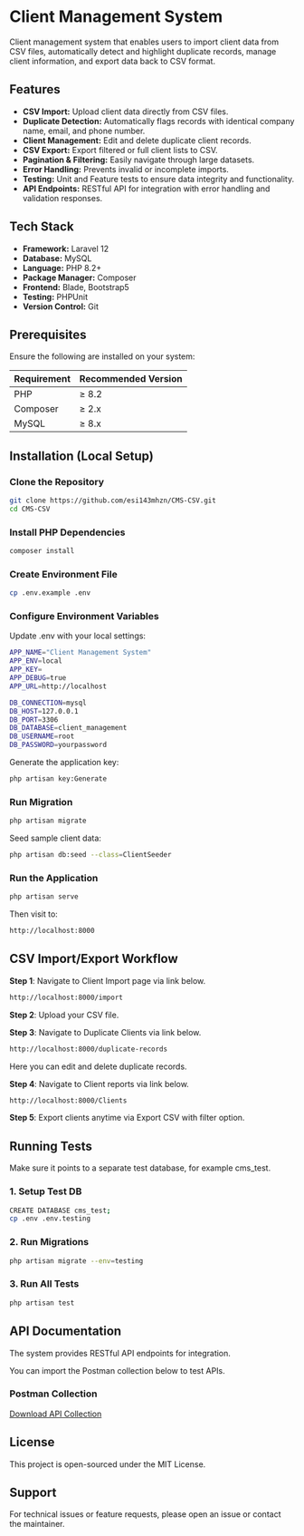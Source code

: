 
# Client Management System

Client management system that enables users to import client data from CSV files, automatically detect and highlight duplicate records, manage client information, and export data back to CSV format.

## Features

- **CSV Import:** Upload client data directly from CSV files.  
- **Duplicate Detection:** Automatically flags records with identical company name, email, and phone number.  
- **Client Management:** Edit and delete duplicate client records.  
- **CSV Export:** Export filtered or full client lists to CSV.  
- **Pagination & Filtering:** Easily navigate through large datasets.  
- **Error Handling:** Prevents invalid or incomplete imports.
- **Testing:** Unit and Feature tests to ensure data integrity and functionality.
- **API Endpoints:** RESTful API for integration with error handling and validation responses.

## Tech Stack

- **Framework:** Laravel 12  
- **Database:** MySQL  
- **Language:** PHP 8.2+  
- **Package Manager:** Composer  
- **Frontend:** Blade, Bootstrap5
- **Testing:** PHPUnit
- **Version Control:** Git

## Prerequisites

Ensure the following are installed on your system:

| Requirement | Recommended Version |
|--------------|----------------------|
| PHP | ≥ 8.2 |
| Composer | ≥ 2.x |
| MySQL | ≥ 8.x |

## Installation (Local Setup)

### Clone the Repository
```bash
git clone https://github.com/esi143mhzn/CMS-CSV.git
cd CMS-CSV 
```

### Install PHP Dependencies
```bash
composer install 
```

### Create Environment File
```bash
cp .env.example .env
```

### Configure Environment Variables
Update .env with your local settings:
```bash
APP_NAME="Client Management System"
APP_ENV=local
APP_KEY=
APP_DEBUG=true
APP_URL=http://localhost

DB_CONNECTION=mysql
DB_HOST=127.0.0.1
DB_PORT=3306
DB_DATABASE=client_management
DB_USERNAME=root
DB_PASSWORD=yourpassword
```
Generate the application key:
```bash
php artisan key:Generate
```

### Run Migration
```bash
php artisan migrate
```
Seed sample client data:
```bash
php artisan db:seed --class=ClientSeeder
```

### Run the Application
```bash
php artisan serve
```
Then visit to:
```bash
http://localhost:8000
```

## CSV Import/Export Workflow

**Step 1**: Navigate to Client Import page via link below. 
```bash
http://localhost:8000/import
```
**Step 2**: Upload your CSV file.

**Step 3**: Navigate to Duplicate Clients  via link below.
```bash
http://localhost:8000/duplicate-records
```
Here you can edit and delete duplicate records.

**Step 4**: Navigate to Client reports via link below.
```bash
http://localhost:8000/Clients
```
**Step 5**: Export clients anytime via Export CSV with filter option.

## Running Tests
Make sure it points to a separate test database, for example cms_test.

### 1. Setup Test DB
```bash
CREATE DATABASE cms_test;
cp .env .env.testing
```

### 2. Run Migrations
```bash
php artisan migrate --env=testing
```

### 3. Run All Tests
```bash
php artisan test
```

## API Documentation
The system provides RESTful API endpoints for integration.

You can import the Postman collection below to test APIs.

### Postman Collection
[Download API Collection](https://security-engineer-48926611-6395143.postman.co/workspace/Default-workspace~b6ee83de-d68f-4ec9-b227-5b054f69bcc8/collection/47036268-1aff1ebf-1a23-456c-b915-17e3f7331b16?action=share&source=copy-link&creator=47036268)

## License

This project is open-sourced under the MIT License.

## Support

For technical issues or feature requests, please open an issue or contact the maintainer.

